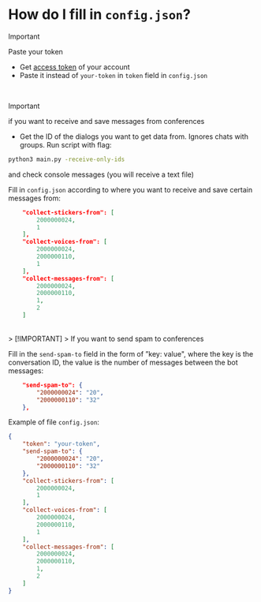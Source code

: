 # Нow do I fill in ```config.json```?

> [!IMPORTANT]
> Paste your token

- Get [access token](https://vkhost.github.io) of your account
- Paste it instead of ```your-token``` in ```token``` field in ```config.json```
<br>

> [!IMPORTANT]
> if you want to receive and save messages from conferences

- Get the ID of the dialogs you want to get data from. Ignores chats with groups. Run script with flag:
```bash
python3 main.py -receive-only-ids
```
and check console messages (you will receive a text file)

Fill in ```config.json``` according to where you want to receive and save certain messages from:
```json
    "collect-stickers-from": [
        2000000024,
        1
    ],
    "collect-voices-from": [
        2000000024,
        2000000110,
        1
    ],
    "collect-messages-from": [
        2000000024,
        2000000110,
        1,
        2
    ]
```
<br>
> [!IMPORTANT]
> If you want to send spam to conferences

Fill in the ```send-spam-to``` field in the form of ”key: value", where the key is the conversation ID, the value is the number of messages between the bot messages:
```json
    "send-spam-to": {
        "2000000024": "20",
        "2000000110": "32"
    },
```

Example of file ```config.json```:
```json
{
    "token": "your-token",
    "send-spam-to": {
        "2000000024": "20",
        "2000000110": "32"
    },
    "collect-stickers-from": [
        2000000024,
        1
    ],
    "collect-voices-from": [
        2000000024,
        2000000110,
        1
    ],
    "collect-messages-from": [
        2000000024,
        2000000110,
        1,
        2
    ]
}
```
